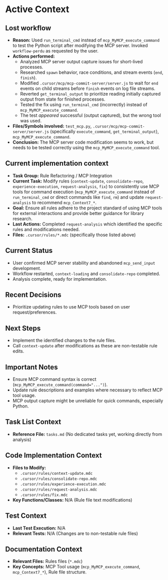 # Active Context

## Lost workflow
- **Reason:** Used `run_terminal_cmd` instead of `mcp_MyMCP_execute_command` to test the Python script after modifying the MCP server. Invoked `workflow-perdu` as requested by the user.
- **Actions performed:** 
    - Analyzed MCP server output capture issues for short-lived processes.
    - Researched `spawn` behavior, race conditions, and stream events (`end`, `finish`).
    - Modified `.cursor/mcp/mcp-commit-server/server.js` to wait for `end` events on child streams before `finish` events on log file streams.
    - Reverted `get_terminal_output` to prioritize reading initially captured output from state for finished processes.
    - Tested the fix using `run_terminal_cmd` (incorrectly) instead of `mcp_MyMCP_execute_command`.
    - The test *appeared* successful (output captured), but the wrong tool was used.
- **Files/Symbols involved:** `test_mcp.py`, `.cursor/mcp/mcp-commit-server/server.js` (specifically `execute_command`, `get_terminal_output`), `mcp_MyMCP_execute_command`.
- **Conclusion:** The MCP server code modification seems to work, but needs to be tested correctly using the `mcp_MyMCP_execute_command` tool.

## Current implementation context

- **Task Group:** Rule Refactoring / MCP Integration
- **Current Task:** Modify rules (`context-update`, `consolidate-repo`, `experience-execution`, `request-analysis`, `fix`) to consistently use MCP tools for command execution (`mcp_MyMCP_execute_command` instead of `run_terminal_cmd` or direct commands like `find`, `rm`) and update `request-analysis` to recommend `mcp_Context7_*`.
- **Goal:** Ensure all rules adhere to the project standard of using MCP tools for external interactions and provide better guidance for library research.
- **Last Actions:** Completed `request-analysis` which identified the specific rules and modifications needed.
- **Files:** `.cursor/rules/*.mdc` (specifically those listed above)

## Current Status

- User confirmed MCP server stability and abandoned `mcp_send_input` development.
- Workflow restarted, `context-loading` and `consolidate-repo` completed.
- Analysis complete, ready for implementation.

## Recent Decisions

- Prioritize updating rules to use MCP tools based on user request/preferences.

## Next Steps

- Implement the identified changes to the rule files.
- Call `context-update` after modifications as these are non-testable rule edits.

## Important Notes

- Ensure MCP command syntax is correct (`mcp_MyMCP_execute_command(command="...")`).
- Update rule descriptions and examples where necessary to reflect MCP tool usage.
- MCP output capture might be unreliable for quick commands, especially Python.

## Task List Context
- **Reference File:** `tasks.md` (No dedicated tasks yet, working directly from analysis)

## Code Implementation Context
- **Files to Modify:**
    - `.cursor/rules/context-update.mdc`
    - `.cursor/rules/consolidate-repo.mdc`
    - `.cursor/rules/experience-execution.mdc`
    - `.cursor/rules/request-analysis.mdc`
    - `.cursor/rules/fix.mdc`
- **Key Functions/Classes:** N/A (Rule file text modifications)

## Test Context
- **Last Test Execution:** N/A
- **Relevant Tests:** N/A (Changes are to non-testable rule files)

## Documentation Context
- **Relevant Files:** Rules files (`*.mdc`)
- **Key Concepts:** MCP Tool usage (`mcp_MyMCP_execute_command`, `mcp_Context7_*`), Rule file structure.